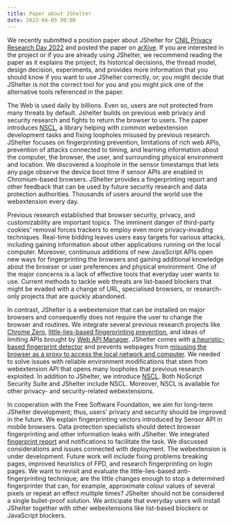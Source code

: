 ```yaml
---
title: Paper about JShelter
date: 2022-04-05 00:00
---
```


We recently submitted a position paper about JShelter for [CNIL Privacy Research Day 2022](https://www.cnil.fr/en/privacy-research-day-2022) and posted the paper on [arXive](https://arxiv.org/abs/2204.01392). If you are interested in the project or if you are already using JShelter, we recommend reading the paper as it explains the project, its historical decisions, the thread model, design decision, experiments, and provides more information that you should know if you want to use JShelter correctly, or, you might decide that JShelter is not the correct tool for you and you might pick one of the alternative tools referenced in the paper.

The Web is used daily by billions. Even so, users are not protected from many
threats by default. Jshelter builds on previous web privacy and
security research and fights to return
the browser to users. The paper introduces [NSCL](https://noscript.net/commons-library),
a library helping with common webextension development tasks and fixing
loopholes misused by previous research. JShelter
focuses on fingerprinting prevention, limitations of rich web APIs,
prevention of attacks connected to timing, and learning information about
the computer, the browser, the user, and surrounding physical environment and
location. We discovered a loophole in the sensor timestamps that lets any
page observe the device boot time if sensor APIs are enabled in Chromium-based
browsers. JShelter provides a fingerprinting report and other feedback
that can be used by future security research and data protection
authorities. Thousands of users around the world use the webextension every day.

Previous research established that browser security, privacy, and customizability are
important
topics.
The imminent danger of third-party cookies' removal forces
trackers to employ even more privacy-invading techniques. Real-time bidding
leaves users easy targets for various attacks, including gaining information
about other applications running on the local computer.
Moreover, continuous additions of new JavaScript APIs open new ways for fingerprinting
the browsers and gaining additional knowledge about the browser or user preferences
and physical environment.
One of the
major concerns is a lack of effective tools that everyday user wants to use. Current
methods to tackle web threats are list-based blockers that might be evaded with
a change of URL, specialised browsers, or research-only projects that are
quickly abandoned.

In contrast, JShelter is a webextension that can be installed on major
browsers and consequently does not require the user to change the browser and
routines. We integrate several previous research projects like [Chrome
Zero](https://github.com/IAIK/ChromeZero), [little-lies-based fingerprinting prevention](https://brave.com/privacy-updates/3-fingerprint-randomization/), and ideas of limiting APIs brought by [Web API
Manager](https://github.com/pes10k/web-api-manager). JShelter comes with [a heuristic-based fingerprint detector](/fpdetection/)
and prevents webpages from [misusing the browser as a proxy to access the local network
and computer](/localportscanning/).
We needed to solve issues with reliable environment modifications that stem
from webextension API that opens many loopholes that previous research
exploited. In addition to JShelter, we introduce [NSCL](https://noscript.net/commons-library).
Both NoScript Security Suite and JShelter include NSCL. Moreover, NSCL is available for other privacy-
and security-related webextensions.

In cooperation with the Free Software Foundation, we
aim for long-term JShelter development; thus, users' privacy and security
should be improved in the future. We explain fingerprinting vectors introduced
by Sensor API in mobile browsers.
Data protection
specialists should detect browser fingerprinting and other information leaks
with JShelter. We
integrated [fingerprint report](/cooperation/) and notifications to facilitate the task. We discussed considerations and issues connected with
deployment. The webextension is under development. Future work will include
fixing problems breaking pages, improved heuristics of FPD, and research
fingerprinting on login pages. We want to revisit
and evaluate the little-lies-based anti-fingerprinting technique; are the little changes
enough to stop a determined fingerprinter that can, for example, approximate
colour
values of several pixels or repeat an effect multiple times?
JShelter should not be considered a single bullet-proof solution.
We anticipate that everyday users will install JShelter together with other
webextensions like
list-based blockers or JavaScript blockers.
